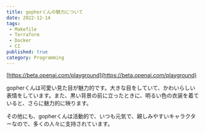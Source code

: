 ```yaml
---
title: gopherくんの魅力について
date: 2022-12-14
tags:
 - Makefile
 - Terraform
 - Docker
 - CI
published: true
category: Programming
---
```


[https://beta.openai.com/playground](https://beta.openai.com/playground)


gopherくんは可愛い見た目が魅力的です。大きな目をしていて、かわいらしい表情をしています。また、黒い背景の前に立ったときに、明るい色の衣装を着ていると、さらに魅力的に映ります。


その他にも、gopherくんは活動的で、いつも元気で、親しみやすいキャラクターなので、多くの人々に支持されています。

